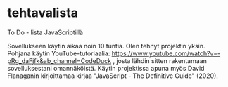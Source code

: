# tehtavalista
To Do - lista JavaScriptillä

Sovellukseen käytin aikaa noin 10 tuntia. Olen tehnyt projektin yksin. Pohjana käytin YouTube-tutoriaalia: https://www.youtube.com/watch?v=-pRg_daFjfk&ab_channel=CodeDuck , josta lähdin sitten rakentamaan sovelluksestani omannäköistä. Käytin projektissa apuna myös David Flanaganin kirjoittamaa kirjaa "JavaScript - The Definitive Guide" (2020).
